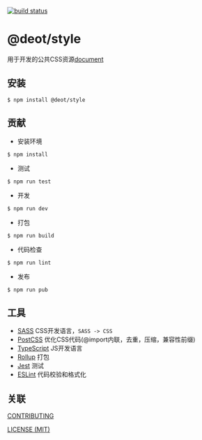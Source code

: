 [ci-image]: https://github.com/deot/style/actions/workflows/ci.yml/badge.svg?branch=main
[ci-url]: https://github.com/deot/style/actions/workflows/ci.yml

[![build status][ci-image]][ci-url]

# @deot/style

用于开发的公共CSS资源[document](./DOCUMENT.md)

## 安装

```console
$ npm install @deot/style
```

## 贡献

- 安装环境

```console
$ npm install
```

- 测试

```console
$ npm run test
```

- 开发

```console
$ npm run dev
```

- 打包

```console
$ npm run build
```

- 代码检查

```console
$ npm run lint
```

- 发布

```console
$ npm run pub
```

## 工具

- [SASS](https://sass-lang.com/) CSS开发语言，`SASS -> CSS`
- [PostCSS](https://postcss.org/) 优化CSS代码(@import内联，去重，压缩，兼容性前缀)
- [TypeScript](https://www.typescriptlang.org/) JS开发语言
- [Rollup](https://rollupjs.org) 打包
- [Jest](https://jestjs.io/) 测试
- [ESLint](https://prettier.io/) 代码校验和格式化

## 关联

[CONTRIBUTING](./.github/CONTRIBUTING.md)

[LICENSE (MIT)](./LICENSE)
